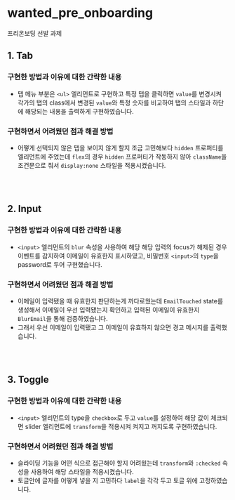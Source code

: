 # wanted_pre_onboarding
프리온보딩 선발 과제
<br/>

## 1. Tab
### 구현한 방법과 이유에 대한 간략한 내용
 - 탭 메뉴 부분은 `<ul>` 엘리먼트로 구현하고 특정 탭을 클릭하면 `value`를 변경시켜 각가의 탭의 class에서 변경된 `value`와 특정 숫자를 비교하여 탭의 스타일과 하단에 해당되는 내용을 출력하게 구현하였습니다.

### 구현하면서 어려웠던 점과 해결 방법
 - 어떻게 선택되지 않은 탭을 보이지 않게 할지 조금 고민해보다 `hidden` 프로퍼티를 엘리먼트에 주었는데 `flex`의 경우 `hidden` 프로퍼티가 작동하지 않아 `className`을 조건문으로 줘서 `display:none` 스타일을 적용시켰습니다.

<br/><br/>

## 2. Input
### 구현한 방법과 이유에 대한 간략한 내용
- `<input>` 엘리먼트의 `blur` 속성을 사용하여 해당 해당 입력의 focus가 해제된 경우 이벤트를 감지하여 이메일이 유효한지 표시하였고, 비밀번호 `<input>`의 `type`을 password로 두어 구현했습니다.

### 구현하면서 어려웠던 점과 해결 방법
- 이메일이 입력됐을 때 유효한지 판단하는게 까다로웠는데 `EmailTouched` state를 생성해서 이메일이 우선 입력됐는지 확인하고 입력된 이메일이 유효한지 `BlurEmail`을 통해 검증하였습니다.
- 그래서 우선 이메일이 입력됐고 그 이메일이 유효하지 않으면 경고 메시지를 출력했습니다.

<br/><br/>

## 3. Toggle
### 구현한 방법과 이유에 대한 간략한 내용
- `<input>` 엘리먼트의 type을 `checkbox`로 두고 `value`를 설정하여 해당 값이 체크되면 slider 엘리먼트에 `transform`을 적용시켜 켜지고 꺼지도록 구현하였습니다.

### 구현하면서 어려웠던 점과 해결 방법
- 슬라이딩 기능을 어떤 식으로 접근해야 할지 어려웠는데 `transform`와 `:checked` 속성을 사용하여 해당 스타일을 적용시켰습니다.
- 토글안에 글자를 어떻게 넣을 지 고민하다 `label`을 각각 두고 토글 위에 고정하였습니다.

